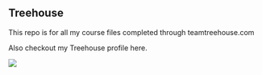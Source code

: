 ## Treehouse


This repo is for all my course files completed through teamtreehouse.com

Also checkout my Treehouse profile here.

![](https://cf.bstatic.com/images/hotel/max1024x768/263/263835412.jpg)
